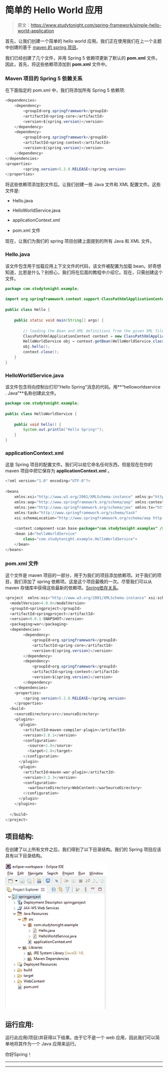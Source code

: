 # 简单的 Hello World 应用

> 原文：<https://www.studytonight.com/spring-framework/simple-hello-world-application>

首先，让我们创建一个简单的 hello world 应用。我们正在使用我们在上一个主题中创建的基于 [maven 的 spring 项目](https://www.studytonight.com/spring-framework/spring-maven-project)。

我们已经创建了几个文件，并用 Spring 5 依赖项更新了默认的 **pom.xml** 文件。因此，首先，将这些依赖项添加到 **pom.xml** 文件中。

### Maven 项目的 Spring 5 依赖关系

在下面指定的 pom.xml 中，我们将添加所有 Spring 5 依赖项:

```java
<dependencies>
	<dependency>
		<groupId>org.springframework</groupId>
		<artifactId>spring-core</artifactId>
		<version>${spring.version}</version>
	</dependency>
	<dependency>
		<groupId>org.springframework</groupId>
		<artifactId>spring-context</artifactId>
		<version>${spring.version}</version>
	</dependency>
</dependencies>
<properties>
		<spring.version>5.2.8.RELEASE</spring.version>
</properties>
```

将这些依赖项添加到文件后。让我们创建一些 Java 文件和 XML 配置文件。这些文件是:

*   Hello.java

*   HelloWorldService.java

*   applicationContext.xml

*   pom.xml 文件

现在，让我们为我们的 spring 项目创建上面提到的所有 Java 和 XML 文件。

### Hello.java

该文件包含用于加载应用上下文文件的代码，该文件被配置为加载 bean。好奇想知道，比恩是什么？别担心，我们将在后面的教程中介绍它。现在，只需创建这个文件。

```java
package com.studytonight.example;

import org.springframework.context.support.ClassPathXmlApplicationContext;

public class Hello {

	public static void main(String[] args) {

		// loading the Bean and XML definitions from the given XML file
		ClassPathXmlApplicationContext context = new ClassPathXmlApplicationContext("applicationContext.xml");
		HelloWorldService obj = context.getBean(HelloWorldService.class);
		obj.hello();
		context.close();
	}
}
```

### HelloWorldService.java

该文件包含将向控制台打印“Hello Spring”消息的代码。用**“helloworldservice . Java”**名称创建此文件。

```java
package com.studytonight.example;

public class HelloWorldService {

	public void hello() {
		System.out.println("Hello Spring!");
	}
}
```

### applicationContext.xml

这是 Spring 项目的配置文件。我们可以给它命名任何东西，但是现在在你的 maven 项目中把它保存为 **applicationContext.xml** 。

```java
<?xml version="1.0" encoding="UTF-8"?>

<beans 
	xmlns:xsi="http://www.w3.org/2001/XMLSchema-instance" xmlns:p="http://www.springframework.org/schema/p"
	xmlns:aop="http://www.springframework.org/schema/aop" xmlns:context="http://www.springframework.org/schema/context"
	xmlns:jee="http://www.springframework.org/schema/jee" xmlns:tx="http://www.springframework.org/schema/tx"
	xmlns:task="http://www.springframework.org/schema/task"
	xsi:schemaLocation="http://www.springframework.org/schema/aop http://www.springframework.org/schema/aop/spring-aop-3.2.xsd http://www.springframework.org/schema/beans http://www.springframework.org/schema/beans/spring-beans-3.2.xsd http://www.springframework.org/schema/context http://www.springframework.org/schema/context/spring-context-3.2.xsd http://www.springframework.org/schema/jee http://www.springframework.org/schema/jee/spring-jee-3.2.xsd http://www.springframework.org/schema/tx http://www.springframework.org/schema/tx/spring-tx-3.2.xsd http://www.springframework.org/schema/task http://www.springframework.org/schema/task/spring-task-3.2.xsd">

	<context:component-scan base-package="com.studytonight.examples" />
	<bean id="helloWorldService"
		class="com.studytonight.example.HelloWorldService">
	</bean>
</beans>
```

### pom.xml 文件

这个文件是 maven 项目的一部分，用于为我们的项目添加依赖项。对于我们的项目，我们添加了 spring 依赖项。这是这个项目最晚的一次。尽管我们可以从 maven 存储库中获得这些最新的依赖项。[Spring依存关系](https://mvnrepository.com/artifact/org.springframework/spring-core)。

```java
<project  xmlns:xsi="http://www.w3.org/2001/XMLSchema-instance" xsi:schemaLocation="http://maven.apache.org/POM/4.0.0 https://maven.apache.org/xsd/maven-4.0.0.xsd">
  <modelVersion>4.0.0</modelVersion>
  <groupId>springproject</groupId>
  <artifactId>springproject</artifactId>
  <version>0.0.1-SNAPSHOT</version>
  <packaging>war</packaging>
  <dependencies>
		<dependency>
			<groupId>org.springframework</groupId>
			<artifactId>spring-core</artifactId>
			<version>${spring.version}</version>
		</dependency>
		<dependency>
			<groupId>org.springframework</groupId>
			<artifactId>spring-context</artifactId>
			<version>${spring.version}</version>
		</dependency>
	</dependencies>
	<properties>
		<spring.version>5.2.8.RELEASE</spring.version>
	</properties>
  <build>
    <sourceDirectory>src</sourceDirectory>
    <plugins>
      <plugin>
        <artifactId>maven-compiler-plugin</artifactId>
        <version>3.8.1</version>
        <configuration>
          <source>1.8</source>
          <target>1.8</target>
        </configuration>
      </plugin>
      <plugin>
        <artifactId>maven-war-plugin</artifactId>
        <version>3.2.3</version>
        <configuration>
          <warSourceDirectory>WebContent</warSourceDirectory>
        </configuration>
      </plugin>
    </plugins>

  </build>
</project>
```

## 项目结构:

在创建了以上所有文件之后，我们得到了以下目录结构。我们的 Spring 项目应该具有以下目录结构。

![Spring Hello World Application](img/975242eab471e2fb3278ddb7d5602900.png)

## 运行应用:

运行此应用(项目)并获得以下结果。由于它不是一个 web 应用，因此我们可以简单地将其作为一个 Java 应用来运行。

你好Spring！

* * *

* * *